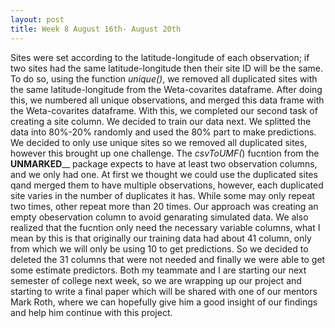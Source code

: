 ```yaml
---
layout: post
title: Week 8 August 16th- August 20th
---
```


Sites were set according to the latitude-longitude of each observation; if two sites had the same latitude-longitude then their site ID will be the same. To do so, using the function _unique()_, we removed all duplicated sites with the same latitude-longitude from the Weta-covarites dataframe. After doing this, we numbered all unique observations, and merged this data frame with the Weta-covarites dataframe. With this, we completed our second task of creating a site column.
We decided to train our data next. We splitted the data into 80%-20% randomly and used the 80% part to make predictions. We decided to only use unique sites so we removed all duplicated sites, however this brought up one challenge. The _csvToUMF(_) fucntion from the **UNMARKED**__ package expects to have at least two observation columns, and we only had one. At first we thought we could use the duplicated sites qand merged them to have multiple observations, however, each duplicated site varies in the number of duplicates it has. While some may only repeat two times, other repeat more than 20 times. Our approach was creating an empty obeservation column to avoid genarating simulated data. We also realized that the fucntion only need the necessary variable columns, what I mean by this is that originally our training data had about 41 column, only from which we will only be using 10 to get predictions. So we decided to deleted the 31 columns that were not needed and finally we were able to get some estimate predictors. 
Both my teammate and I are starting our next semester of college next week, so we are wrapping up our project and starting to write a final paper which will be shared with one of our mentors Mark Roth, where we can hopefully give him a good insight of our findings and help him continue with this project. 
